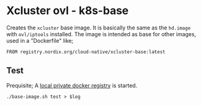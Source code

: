 # Xcluster ovl - k8s-base

Creates the `xcluster` base image. It is basically the same as the
`hd.image` with `ovl/iptools` installed. The image is intended as base
for other images, used in a "Dockerfile" like;

```
FROM registry.nordix.org/cloud-native/xcluster-base:latest
```

## Test

Prequisite; A [local private docker registry](../private-reg/) is started.

```
./base-image.sh test > $log
```
